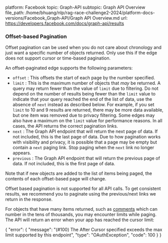 platform: Facebook
topic: Graph-API
subtopic: Graph API Overview
file_path: /home/bhuang/nlp/rag-race-challenge2-2024/platform-docs-versions/Facebook_Graph-API/Graph API Overview.md
url: https://developers.facebook.com/docs/graph-api/results


### Offset-based Pagination

Offset pagination can be used when you do not care about chronology and just want a specific number of objects returned. Only use this if the edge does not support cursor or time-based pagination.

An offset-paginated edge supports the following parameters:

* `offset` : This offsets the start of each page by the number specified.
* `limit` : This is the maximum number of objects that _may_ be returned. A query may return fewer than the value of `limit` due to filtering. Do not depend on the number of results being fewer than the `limit` value to indicate that your query reached the end of the list of data, use the absence of `next` instead as described below. For example, if you set `limit` to 10 and 9 results are returned, there may be more data available, but one item was removed due to privacy filtering. Some edges may also have a maximum on the `limit` value for performance reasons. In all cases, the API returns the correct pagination links.
* `next` : The Graph API endpoint that will return the next page of data. If not included, this is the last page of data. Due to how pagination works with visibility and privacy, it is possible that a page may be empty but contain a `next` paging link. Stop paging when the `next` link no longer appears.
* `previous` : The Graph API endpoint that will return the previous page of data. If not included, this is the first page of data.

Note that if new objects are added to the list of items being paged, the contents of each offset-based page will change.

Offset based pagination is not supported for all API calls. To get consistent results, we recommend you to paginate using the previous/next links we return in the response.

For objects that have many items returned, such as [comments](https://developers.facebook.com/docs/graph-api/reference/object/comments) which can number in the tens of thousands, you may encounter limits while paging. The API will return an error when your app has reached the cursor limit:

{
  "error": {
    "message": "(#100) The After Cursor specified exceeds the max limit supported by this endpoint",
    "type": "OAuthException",
    "code": 100
  }
}